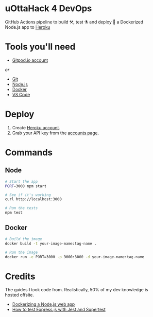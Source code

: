 # uOttaHack 4 DevOps
GitHub Actions pipeline to build :hammer_and_pick:, test :alembic: and deploy :rocket: a Dockerized Node.js app to [Heroku](https://dashboard.heroku.com/) 

# Tools you'll need
* [Gitpod.io account](https://gitpod.io/)

*or*

* [Git](https://git-scm.com/downloads)
* [Node.js](https://nodejs.org/en/download/)
* [Docker](https://www.docker.com/get-started)
* [VS Code](https://code.visualstudio.com/download)

# Deploy
1. Create [Heroku account](https://signup.heroku.com/).
1. Grab your API key from the [accounts page](https://dashboard.heroku.com/account).

# Commands
## Node
```sh
# Start the app
PORT=3000 npm start

# See if it's working
curl http://localhost:3000

# Run the tests
npm test
```
## Docker
```sh
# Build the image
docker build -t your-image-name:tag-name .

# Run the image
docker run -e PORT=3000 -p 3000:3000 -d your-image-name:tag-name
```

# Credits
The guides I took code from.  Realistically, 50% of my dev knowledge is hosted offsite.
* [Dockerizing a Node.js web app](https://nodejs.org/en/docs/guides/nodejs-docker-webapp/)
* [How to test Express.js with Jest and Supertest](https://www.albertgao.xyz/2017/05/24/how-to-test-expressjs-with-jest-and-supertest/)
